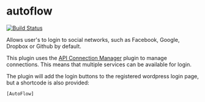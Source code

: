 autoflow
========
[![Build Status](http://david-coombes.com:8080/jenkins/buildStatus/icon?job=Autoflow-v1.0)](http://david-coombes.com:8080/jenkins/job/Autoflow-v1.0/)

Allows user's to login to social networks, such as Facebook, Google, Dropbox or Github by default.

This plugin uses the [API Connection Manager](https://github.com/api-connection-manager/api-connection-manager) plugin
to manage connections. This means that multiple services can be available for login.

The plugin will add the login buttons to the registered wordpress login page, but a shortcode is also provided:
```
[AutoFlow]
```